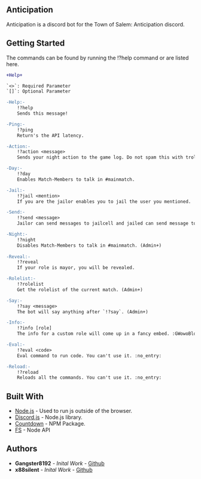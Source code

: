 ## Anticipation

Anticipation is a discord bot for the Town of Salem: Anticipation discord.

## Getting Started

The commands can be found by running the !?help command or are listed here.

```diff
+Help+

`<>`: Required Parameter
`[]`: Optional Parameter

-Help:-
    !?help
    Sends this message!

-Ping:-
    !?ping
    Return's the API latency.

-Action:-
    !?action <message>
    Sends your night action to the game log. Do not spam this with troll commands *or else*.

-Day:-
    !?day
    Enables Match-Members to talk in #mainmatch.

-Jail:-
    !?jail <mention>
    If you are the jailor enables you to jail the user you mentioned.

-Send:-
    !?send <message>
    Jailor can send messages to jailcell and jailed can send message to Jailor. (This command is depracated, being updated.)

-Night:-
    !?night
    Disables Match-Members to talk in #mainmatch. (Admin+)
    
-Reveal:-
    !?reveal
    If your role is mayor, you will be revealed. 

-Rolelist:-
    !?rolelist
    Get the rolelist of the current match. (Admin+)

-Say:-
    !?say <message>
    The bot will say anything after `!?say`. (Admin+)

-Info:-
    !?info [role]
    The info for a custom role will come up in a fancy embed. :GWowoBlobCoffee:

-Eval:-
    !?eval <code>
    Eval command to run code. You can't use it. :no_entry:

-Reload:-
    !?reload
    Reloads all the commands. You can't use it. :no_entry:

``` 

## Built With

* [Node.js](https://nodejs.org/) - Used to run js outside of the browser.
* [Discord.js](https://discord.js.org/#/) - Node.js library.
* [Countdown](https://www.npmjs.com/package/countdown) - NPM Package.
* [FS](https://nodejs.org/api/fs.html) - Node API


## Authors

* **Gangster8192** - *Inital Work* - [Github](https://github.com/Gangster8192)
* **x88silent** - *Inital Work* - [Github](https://github.com/silenti88)
